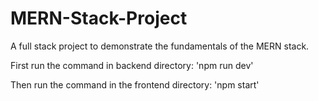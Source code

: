 # MERN-Stack-Project
 A full stack project to demonstrate the fundamentals of the MERN stack.

First run the command in backend directory: 
'npm run dev'

Then run the command in the frontend directory:
'npm start'
